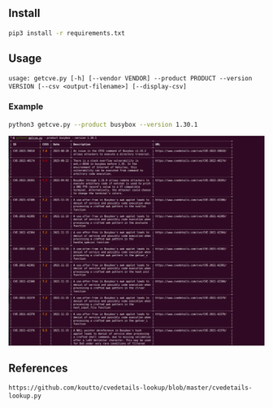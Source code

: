 ## Install
```bash
pip3 install -r requirements.txt
```
## Usage
```
usage: getcve.py [-h] [--vendor VENDOR] --product PRODUCT --version VERSION [--csv <output-filename>] [--display-csv]
```
### Example
```bash
python3 getcve.py --product busybox --version 1.30.1
```

![image-20231218165230628](image/image-20231218165230628.png)

## References

```
https://github.com/koutto/cvedetails-lookup/blob/master/cvedetails-lookup.py
```
